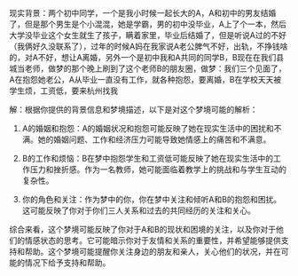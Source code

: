 现实背景：两个初中同学，一个是我小时候一起长大的A，A和初中的男友结婚了，但是那个男生是个小混混，她是学霸，男的初中没毕业，A上了个一本，然后大学没毕业这个女生就生了孩子，瞒着家里，毕业后结婚了，但是听说A过的不好（我俩好久没联系了），过年的时候A妈在我家说A老公脾气不好，出轨，不挣钱啥的，对A不好，想让A离婚，另外一个是初中我和A共同的同学B，B现在在我们县城当老师，做梦的那个晚上刷到了这个老师B的朋友圈，做梦：我们三个见面了，A在抱怨她老公，A从毕业一直没有工作，就各种抱怨，要离婚，B在学校天天被学生烦，工资低，要来杭州找我

解：根据你提供的背景信息和梦境描述，以下是对这个梦境可能的解析：

1. A的婚姻和抱怨：A的婚姻状况和抱怨可能反映了她在现实生活中的困扰和不满。她的婚姻问题、工作和经济压力可能导致她情感上的痛苦和不满意。

2. B的工作和烦恼：B在梦中抱怨学生和工资低可能反映了她在现实生活中的工作压力和挫折感。作为一名教师，她可能面临着教学上的挑战和与学生互动的复杂性。

3. 你的角色和关注：作为梦中的你，你在梦中关注和倾听A和B的抱怨和困扰。这可能反映了你对于你们三人关系和过去的共同经历的关注和关心。

综合来看，这个梦境可能反映了你对于A和B的现状和困境的关注，以及你对于他们的情感状态的思考。它可能暗示你对于友情和关系的重要性，并希望能够提供支持和帮助。这个梦境可能提醒你关注身边的朋友和亲人，关心他们的状况，并在可能的情况下给予支持和帮助。